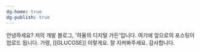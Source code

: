 ```yaml
---
dg-home: true 
dg-publish: true 
---
```

안녕하세요?
저의 개발 블로그, '하율의 디지털 가든'입니다. 
여기에 앞으로의 포스팅이 업로드 됩니다. 
가령, [[GLUCOSE]] 이렇게요. 
잘 지켜봐주세요. 감사합니다.

